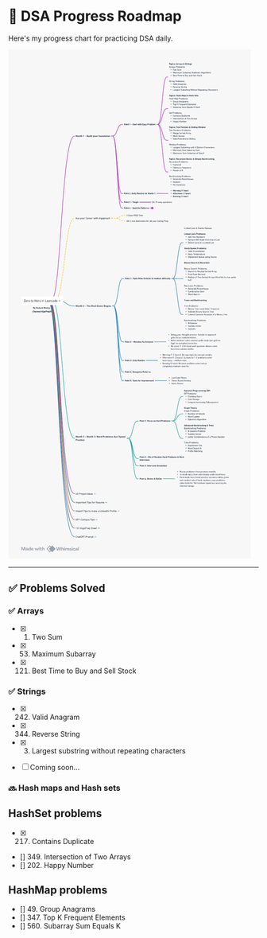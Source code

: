# 🧭 DSA Progress Roadmap

Here's my progress chart for practicing DSA daily.

![DSA Progress](./image/DSAimage.jpeg)

---

## ✅ Problems Solved

### ✅ Arrays

- [x] 1. Two Sum
- [x] 53. Maximum Subarray
- [x] 121. Best Time to Buy and Sell Stock

### ✅ Strings
- [x] 242. Valid Anagram
- [x] 344. Reverse String
- [x] 3. Largest substring without repeating characters

- [ ] Coming soon...

### 🔜 Hash maps and Hash sets

## HashSet problems
- [x] 217. Contains Duplicate
- [] 349. Intersection of Two Arrays
- [] 202. Happy Number

## HashMap problems
- [] 49. Group Anagrams
- [] 347. Top K Frequent Elements
- [] 560. Subarray Sum Equals K


